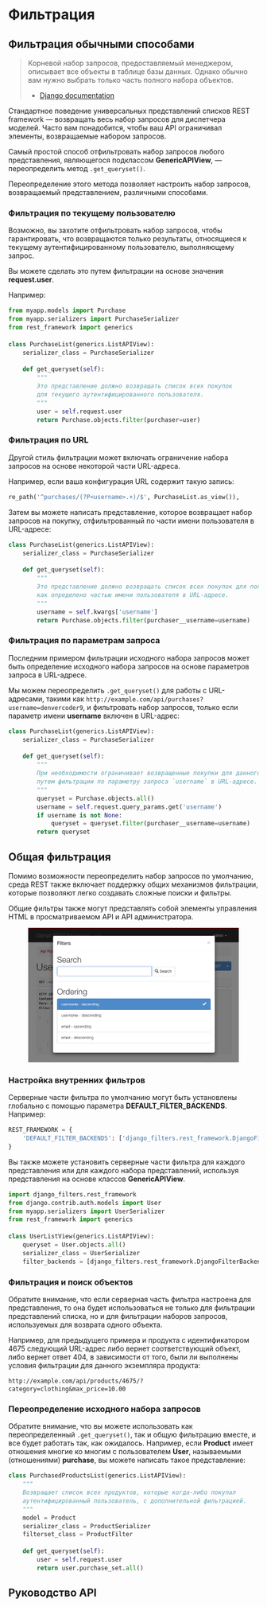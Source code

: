 # Фильтрация

## Фильтрация обычными способами

> Корневой набор запросов, предоставляемый менеджером, описывает все объекты в таблице базы данных. Однако обычно вам нужно выбрать только часть полного набора объектов.
>
> * [Django documentation](https://docs.djangoproject.com/en/stable/topics/db/queries/#retrieving-specific-objects-with-filters)

Стандартное поведение универсальных представлений списков REST framework — возвращать весь набор запросов для диспетчера моделей. Часто вам понадобится, чтобы ваш API ограничивал элементы, возвращаемые набором запросов.

Самый простой способ отфильтровать набор запросов любого представления, являющегося подклассом **GenericAPIView**, — переопределить метод `.get_queryset()`.

Переопределение этого метода позволяет настроить набор запросов, возвращаемый представлением, различными способами.

### Фильтрация по текущему пользователю

Возможно, вы захотите отфильтровать набор запросов, чтобы гарантировать, что возвращаются только результаты, относящиеся к текущему аутентифицированному пользователю, выполняющему запрос.

Вы можете сделать это путем фильтрации на основе значения **request.user**.

Например:

```python
from myapp.models import Purchase
from myapp.serializers import PurchaseSerializer
from rest_framework import generics

class PurchaseList(generics.ListAPIView):
    serializer_class = PurchaseSerializer

    def get_queryset(self):
        """
        Это представление должно возвращать список всех покупок
        для текущего аутентифицированного пользователя.
        """
        user = self.request.user
        return Purchase.objects.filter(purchaser=user)
```

### Фильтрация по URL

Другой стиль фильтрации может включать ограничение набора запросов на основе некоторой части URL-адреса.

Например, если ваша конфигурация URL содержит такую запись:

```python
re_path('^purchases/(?P<username>.+)/$', PurchaseList.as_view()),
```

Затем вы можете написать представление, которое возвращает набор запросов на покупку, отфильтрованный по части имени пользователя в URL-адресе:

```python
class PurchaseList(generics.ListAPIView):
    serializer_class = PurchaseSerializer

    def get_queryset(self):
        """
        Это представление должно возвращать список всех покупок для пользователя,
        как определено частью имени пользователя в URL-адресе.
        """
        username = self.kwargs['username']
        return Purchase.objects.filter(purchaser__username=username)
```

### Фильтрация по параметрам запроса

Последним примером фильтрации исходного набора запросов может быть определение исходного набора запросов на основе параметров запроса в URL-адресе.

Мы можем переопределить `.get_queryset()` для работы с URL-адресами, такими как `http://example.com/api/purchases?username=denvercoder9`, и фильтровать набор запросов, только если параметр имени **username** включен в URL-адрес:

```python
class PurchaseList(generics.ListAPIView):
    serializer_class = PurchaseSerializer

    def get_queryset(self):
        """
        При необходимости ограничивает возвращенные покупки для данного пользователя
        путем фильтрации по параметру запроса `username` в URL-адресе.
        """
        queryset = Purchase.objects.all()
        username = self.request.query_params.get('username')
        if username is not None:
            queryset = queryset.filter(purchaser__username=username)
        return queryset
```

## Общая фильтрация

Помимо возможности переопределить набор запросов по умолчанию, среда REST также включает поддержку общих механизмов фильтрации, которые позволяют легко создавать сложные поиски и фильтры.

Общие фильтры также могут представлять собой элементы управления HTML в просматриваемом API и API администратора.

<figure><img src="../../../.gitbook/assets/filter-controls.png" alt=""><figcaption></figcaption></figure>

### Настройка внутренних фильтров

Серверные части фильтра по умолчанию могут быть установлены глобально с помощью параметра **DEFAULT\_FILTER\_BACKENDS**. Например:

```python
REST_FRAMEWORK = {
    'DEFAULT_FILTER_BACKENDS': ['django_filters.rest_framework.DjangoFilterBackend']
}
```

Вы также можете установить серверные части фильтра для каждого представления или для каждого набора представлений, используя представления на основе классов **GenericAPIView**.

```python
import django_filters.rest_framework
from django.contrib.auth.models import User
from myapp.serializers import UserSerializer
from rest_framework import generics

class UserListView(generics.ListAPIView):
    queryset = User.objects.all()
    serializer_class = UserSerializer
    filter_backends = [django_filters.rest_framework.DjangoFilterBackend]
```

### Фильтрация и поиск объектов

Обратите внимание, что если серверная часть фильтра настроена для представления, то она будет использоваться не только для фильтрации представлений списка, но и для фильтрации наборов запросов, используемых для возврата одного объекта.

Например, для предыдущего примера и продукта с идентификатором 4675 следующий URL-адрес либо вернет соответствующий объект, либо вернет ответ 404, в зависимости от того, были ли выполнены условия фильтрации для данного экземпляра продукта:

```http
http://example.com/api/products/4675/?category=clothing&max_price=10.00
```

### Переопределение исходного набора запросов

Обратите внимание, что вы можете использовать как переопределенный `.get_queryset()`, так и общую фильтрацию вместе, и все будет работать так, как ожидалось. Например, если **Product** имеет отношения многие ко многим с пользователем **User**, называемыми (отношениями) **purchase**, вы можете написать такое представление:

```python
class PurchasedProductsList(generics.ListAPIView):
    """
    Возвращает список всех продуктов, которые когда-либо покупал
    аутентифицированный пользователь, с дополнительной фильтрацией.
    """
    model = Product
    serializer_class = ProductSerializer
    filterset_class = ProductFilter

    def get_queryset(self):
        user = self.request.user
        return user.purchase_set.all()
```

## Руководство API
